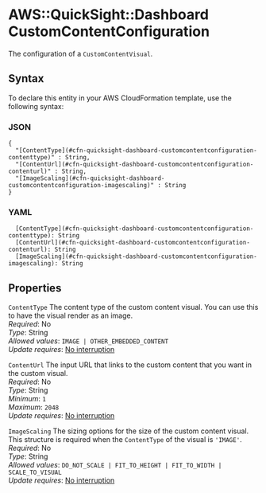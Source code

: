 # AWS::QuickSight::Dashboard CustomContentConfiguration<a name="aws-properties-quicksight-dashboard-customcontentconfiguration"></a>

The configuration of a `CustomContentVisual`\.

## Syntax<a name="aws-properties-quicksight-dashboard-customcontentconfiguration-syntax"></a>

To declare this entity in your AWS CloudFormation template, use the following syntax:

### JSON<a name="aws-properties-quicksight-dashboard-customcontentconfiguration-syntax.json"></a>

```
{
  "[ContentType](#cfn-quicksight-dashboard-customcontentconfiguration-contenttype)" : String,
  "[ContentUrl](#cfn-quicksight-dashboard-customcontentconfiguration-contenturl)" : String,
  "[ImageScaling](#cfn-quicksight-dashboard-customcontentconfiguration-imagescaling)" : String
}
```

### YAML<a name="aws-properties-quicksight-dashboard-customcontentconfiguration-syntax.yaml"></a>

```
  [ContentType](#cfn-quicksight-dashboard-customcontentconfiguration-contenttype): String
  [ContentUrl](#cfn-quicksight-dashboard-customcontentconfiguration-contenturl): String
  [ImageScaling](#cfn-quicksight-dashboard-customcontentconfiguration-imagescaling): String
```

## Properties<a name="aws-properties-quicksight-dashboard-customcontentconfiguration-properties"></a>

`ContentType`  <a name="cfn-quicksight-dashboard-customcontentconfiguration-contenttype"></a>
The content type of the custom content visual\. You can use this to have the visual render as an image\.  
*Required*: No  
*Type*: String  
*Allowed values*: `IMAGE | OTHER_EMBEDDED_CONTENT`  
*Update requires*: [No interruption](https://docs.aws.amazon.com/AWSCloudFormation/latest/UserGuide/using-cfn-updating-stacks-update-behaviors.html#update-no-interrupt)

`ContentUrl`  <a name="cfn-quicksight-dashboard-customcontentconfiguration-contenturl"></a>
The input URL that links to the custom content that you want in the custom visual\.  
*Required*: No  
*Type*: String  
*Minimum*: `1`  
*Maximum*: `2048`  
*Update requires*: [No interruption](https://docs.aws.amazon.com/AWSCloudFormation/latest/UserGuide/using-cfn-updating-stacks-update-behaviors.html#update-no-interrupt)

`ImageScaling`  <a name="cfn-quicksight-dashboard-customcontentconfiguration-imagescaling"></a>
The sizing options for the size of the custom content visual\. This structure is required when the `ContentType` of the visual is `'IMAGE'`\.  
*Required*: No  
*Type*: String  
*Allowed values*: `DO_NOT_SCALE | FIT_TO_HEIGHT | FIT_TO_WIDTH | SCALE_TO_VISUAL`  
*Update requires*: [No interruption](https://docs.aws.amazon.com/AWSCloudFormation/latest/UserGuide/using-cfn-updating-stacks-update-behaviors.html#update-no-interrupt)